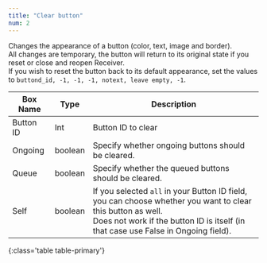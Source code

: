 ```yaml
---
title: "Clear button"
num: 2
---
```


Changes the appearance of a button (color, text, image and border).\
All changes are temporary, the button will return to its original state if you reset or close and reopen Receiver.\
If you wish to reset the button back to its default appearance, set the values to `buttond_id, -1, -1, -1, notext, leave empty, -1`.

| Box Name | Type | Description | 
|-------|--------|--------
|Button ID|	Int|	Button ID to clear
|Ongoing|	boolean	|Specify whether ongoing buttons should be cleared.
|Queue|	boolean	|Specify whether the queued buttons should be cleared.
|Self	|boolean|	If you selected `all` in your Button ID field, you can choose whether you want to clear this button as well. <br/>Does not work if the button ID is itself (in that case use False in Ongoing field).
{:class='table table-primary'}









